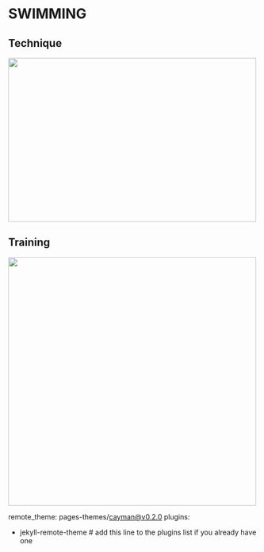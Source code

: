 # SWIMMING
## Technique
<img src="https://pixnio.com/free-images/2017/05/15/2017-05-15-17-36-28.jpg" width="500" height="330">

## Training
<img src="http://cen.acs.org/content/dam/cen/94/31/09431-cover-openercxd.jpg" width="500" height="500">

remote_theme: pages-themes/cayman@v0.2.0
plugins:
- jekyll-remote-theme # add this line to the plugins list if you already have one
